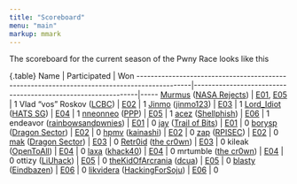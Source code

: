 ```yaml
---
title: "Scoreboard"
menu: "main"
markup: mmark
---
```


The scoreboard for the current season of the Pwny Race looks like this

{.table}
Name                                                                                         | Participated                                                 | Won
---------------------------------------------------------------------------------------------|--------------------------------------------------------------|-----
[Murmus](https://twitter.com/MurmusCTF) ([NASA Rejects](https://ctftime.org/team/34572))     |      [E01](/episodes/episode1/), [E05](/episodes/episode5/)  |   1
Vlad “vos” Roskov ([LCBC](https://ctftime.org/team/15726))                                   |      [E02](/episodes/episode2/)                              |   1
[Jinmo](https://twitter.com/jinmo123) ([jinmo123](https://ctftime.org/team/22056))           |      [E03](/episodes/episode3/)                              |   1
[Lord_Idiot](https://twitter.com/__lord_idiot) ([HATS SG](https://ctftime.org/team/58574))   |      [E04](/episodes/episode4/)                              |   1
[nneonneo](https://twitter.com/nneonneo) ([PPP](https://ctftime.org/team/284))               |      [E05](/episodes/episode5/)                              |   1
[acez](https://twitter.com/amatcama) ([Shellphish](https://ctftime.org/team/285))            |      [E06](/episodes/episode6/)                              |   1
endeavor ([rainbowsandpwnies](https://ctftime.org/team/1480))                                |      [E01](/episodes/episode1/)                              |   0
[jay](https://twitter.com/computerality) ([Trail of Bits](https://www.trailofbits.com/))     |      [E01](/episodes/episode1/)                              |   0
[borysp](https://twitter.com/boryspop) ([Dragon Sector](https://ctftime.org/team/3329))      |      [E02](/episodes/episode2/)                              |   0
[hpmv](https://twitter.com/rchpmv) ([kainashi](https://ctftime.org/team/65969))              |      [E02](/episodes/episode2/)                              |   0
[zap](https://twitter.com/zap_rpisec) ([RPISEC](https://ctftime.org/team/572))               |      [E02](/episodes/episode2/)                              |   0
[mak](https://twitter.com/maciekkotowicz) ([Dragon Sector](https://ctftime.org/team/3329))   |      [E03](/episodes/episode3/)                              |   0
[Retr0id](https://twitter.com/David3141593) ([the cr0wn](https://ctftime.org/team/48976))    |      [E03](/episodes/episode3/)                              |   0
kileak ([OpenToAll](https://ctftime.org/team/9135))                                          |      [E04](/episodes/episode4/)                              |   0
[laxa](https://twitter.com/l4x4) ([khack40](https://ctftime.org/team/12756))                 |      [E04](/episodes/episode4/)                              |   0
mrtumble ([the cr0wn](https://ctftime.org/team/48976))                                       |      [E04](/episodes/episode4/)                              |   0
ottizy ([LiUhack](https://ctftime.org/team/57588))                                           |      [E05](/episodes/episode5/)                              |   0
[theKidOfArcrania](https://twitter.com/kidOfArcrania) ([dcua](https://ctftime.org/team/762)) |      [E05](/episodes/episode5/)                              |   0
[blasty](https://twitter.com/bl4sty) ([Eindbazen](https://ctftime.org/team/322))             |      [E06](/episodes/episode6/)                              |   0
[likvidera](https://twitter.com/likvidera) ([HackingForSoju](https://ctftime.org/team/3208)) |      [E06](/episodes/episode6/)                              |   0
